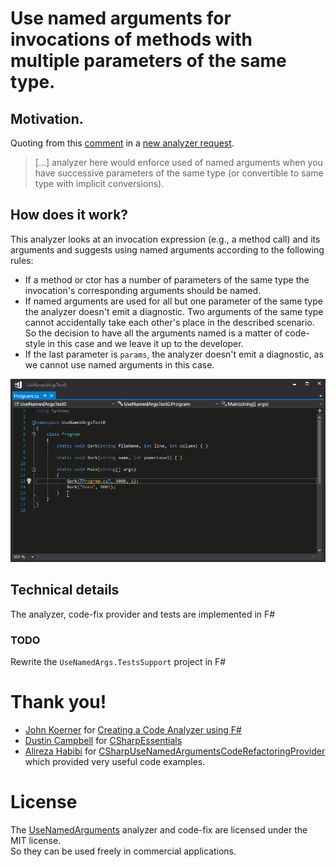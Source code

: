 # Use named arguments for invocations of methods with multiple parameters of the same type.

## Motivation.

Quoting from this [comment](https://github.com/dotnet/roslyn-analyzers/issues/1216#issuecomment-304967649
) in a [new analyzer request](https://github.com/dotnet/roslyn-analyzers/issues/1216#issuecomment-304967649).

> [...] analyzer here would enforce used of named arguments 
> when you have successive parameters of the same type 
> (or convertible to same type with implicit conversions).

## How does it work?

This analyzer looks at an invocation expression (e.g., a method call) and its arguments and suggests using named arguments according to the following rules:
- If a method or ctor has a number of parameters of the same type the invocation's corresponding arguments should be named.
- If named arguments are used for all but one parameter of the same type the analyzer doesn't emit a diagnostic. Two arguments of the same type cannot accidentally take each other's place in the described scenario. So the decision to have all the arguments named is a matter of code-style in this case and we leave it up to the developer.
- If the last parameter is `params`, the analyzer doesn't emit a diagnostic, as we cannot use named arguments in this case.

![The UseNamedArgs analyzer in action](./use-named-args-demo.gif)

## Technical details

The analyzer, code-fix provider and tests are implemented in F#

### TODO
Rewrite the `UseNamedArgs.TestsSupport` project in F#

# Thank you!

- [John Koerner](https://github.com/johnkoerner) for [Creating a Code Analyzer using F#](https://johnkoerner.com/code-analysis/creating-a-code-analyzer-using-f/)
- [Dustin Campbell](https://github.com/DustinCampbell) for [CSharpEssentials](https://github.com/DustinCampbell/CSharpEssentials)
- [Alireza Habibi](https://github.com/alrz) for [CSharpUseNamedArgumentsCodeRefactoringProvider](https://github.com/dotnet/roslyn/blob/master/src/Features/CSharp/Portable/UseNamedArguments/CSharpUseNamedArgumentsCodeRefactoringProvider.cs) which provided very useful code examples.

# License

The [UseNamedArguments](https://github.com/mykolav/use-named-arguments) analyzer and code-fix are licensed under the MIT license.  
So they can be used freely in commercial applications.

